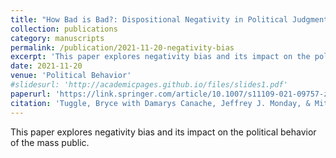 ```yaml
---
title: "How Bad is Bad?: Dispositional Negativity in Political Judgment"
collection: publications
category: manuscripts
permalink: /publication/2021-11-20-negativity-bias
excerpt: 'This paper explores negativity bias and its impact on the political behavior of the mass public.'
date: 2021-11-20
venue: 'Political Behavior'
#slidesurl: 'http://academicpages.github.io/files/slides1.pdf'
paperurl: 'https://link.springer.com/article/10.1007/s11109-021-09757-z'
citation: 'Tuggle, Bryce with Damarys Canache, Jeffrey J. Monday, & Mitchell A. Seligson. (2021). &quot;How Bad is Bad?: Dispositional Negativity in Political Judgment.&quot; <i>Political Behavior</i> 44.'
---
```


This paper explores negativity bias and its impact on the political behavior of the mass public.
